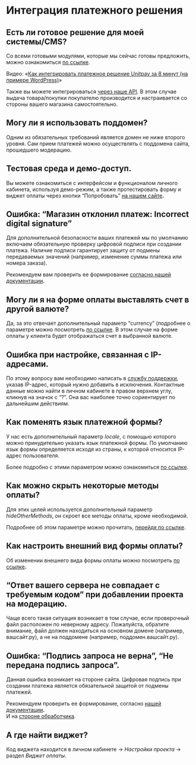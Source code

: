 # Интеграция платежного решения

## **Есть ли готовое решение для моей системы/CMS?**

Со всеми готовыми модулями, которые мы сейчас готовы предложить, можно ознакомиться [по ссылке](../modules/).

Видео: «[Как интегрировать платежное решение Unitpay за 8 минут \(на примере WordPress\)](https://youtu.be/OLaqXdp4EIY)»

Также вы можете интегрироваться [через наше API](../payments/create-payment.md). В этом случае выдача товара/покупки покупателю производится и настраивается со стороны вашего магазина самостоятельно.  


## **Могу ли я использовать поддомен?**

Одним из обязательных требований является домен не ниже второго уровня. Сам прием платежей можно осуществлять с поддомена сайта, прошедшего модерацию.

## **Тестовая среда и демо-доступ.**

Вы можете ознакомиться с интерфейсом и функционалом личного кабинета, используя демо-режим, а также протестировать форму и виджет оплаты через кнопки “Попробовать” [на нашем сайте](https://unitpay.ru/partner/signin?demo=1)**.**

## **Ошибка: “Магазин отклонил платеж: Incorrect digital signature”**

Для дополнительной безопасности ваших платежей мы по умолчанию включаем обязательную проверку цифровой подписи при создании платежа. Наличие подписи гарантирует защиту от подмены передаваемых значений \(например, изменение суммы платежа или номера заказа\).

Рекомендуем вам проверить ее формирование [согласно нашей документации](../payments/create-payment-easy.md)**.**

## **Могу ли я на форме оплаты выставлять счет в другой валюте?**

Да, за это отвечает дополнительный  параметр “currency” \(подробнее о параметре можно посмотреть [по ссылке](../payments/create-payment.md). В этом случае на форме оплаты у клиента будет отображаться счет в выбранной валюте. 

## **Ошибка при настройке, связанная с IP-адресами.**

По этому вопросу вам необходимо написать в [службу поддержки](https://help.unitpay.money/support), указав IP-адрес, который нужно добавить в исключения. Контактные данные можно найти в личном кабинете в правом верхнем углу, кликнув на значок с “?”. Она вас наиболее точно сориентирует по дальнейшим действиям.

## **Как поменять язык платежной формы?**

У нас есть дополнительный параметр _locale_, с помощью которого можно принудительно указать язык платежной формы. По умолчанию язык формы определяется исходя из страны, к которой относится IP-адрес пользователя.

Более подробно с этими параметром можно ознакомиться [по ссылке](../payments/create-payment.md).

## **Как можно скрыть некоторые методы оплаты?**

Для этих целей используется дополнительный параметр _hideOtherMethods_, он скроет все методы оплаты, кроме необходимой.

Подробнее об этом параметре можно прочитать, [перейдя по ссылке](../payments/create-payment.md).

## **Как настроить внешний вид формы оплаты?**

Об изменении внешнего вида формы оплаты можно посмотреть [по ссылке](../book-of-reference/)**.**

## **“Ответ вашего сервера не совпадает с требуемым кодом” при добавлении проекта на модерацию.**

Чаще всего такая ситуация возникает в том случае, если проверочный файл расположен по неверному адресу. Пожалуйста, обратите внимание, файл должен находиться на основном домене \(например, вашсайт.ру\), а не на поддомене \(например, поддомен.вашсайт.ру\).

## **Ошибка: “Подпись запроса не верна”, “Не передана подпись запроса”.**

Данная ошибка возникает на стороне сайта. Цифровая подпись при создании платежа является обязательной защитой от подмены платежей.

Рекомендуем проверить ее формирование, согласно [нашей документации](../payments/create-payment.md)**.**   
И на [стороне обработчика](../payments/payment-handler.md).

## **А где найти виджет?**

Код виджета находится в личном кабинете → _Настройки проекта_ → раздел _Виджет оплаты_.

